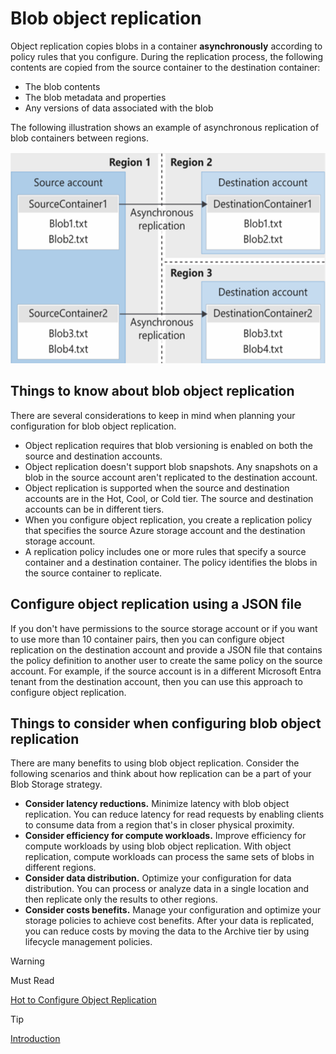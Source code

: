 # Blob object replication

Object replication copies blobs in a container **asynchronously** according to policy rules that you configure. During the replication process, the following contents are copied from the source container to the destination container:

- The blob contents
- The blob metadata and properties
- Any versions of data associated with the blob

The following illustration shows an example of asynchronous replication of blob containers between regions.

<img src="./img/blob_replic.png" width="540" height="338">

## Things to know about blob object replication

There are several considerations to keep in mind when planning your configuration for blob object replication.

- Object replication requires that blob versioning is enabled on both the source and destination accounts.
- Object replication doesn't support blob snapshots. Any snapshots on a blob in the source account aren't replicated to the destination account.
- Object replication is supported when the source and destination accounts are in the Hot, Cool, or Cold tier. The source and destination accounts can be in different tiers.
- When you configure object replication, you create a replication policy that specifies the source Azure storage account and the destination storage account.
- A replication policy includes one or more rules that specify a source container and a destination container. The policy identifies the blobs in the source container to replicate.

## Configure object replication using a JSON file

If you don't have permissions to the source storage account or if you want to use more than 10 container pairs, then you can configure object replication on the destination account and provide a JSON file that contains the policy definition to another user to create the same policy on the source account. For example, if the source account is in a different Microsoft Entra tenant from the destination account, then you can use this approach to configure object replication.

## Things to consider when configuring blob object replication

There are many benefits to using blob object replication. Consider the following scenarios and think about how replication can be a part of your Blob Storage strategy.

- **Consider latency reductions.** Minimize latency with blob object replication. You can reduce latency for read requests by enabling clients to consume data from a region that's in closer physical proximity.
- **Consider efficiency for compute workloads.** Improve efficiency for compute workloads by using blob object replication. With object replication, compute workloads can process the same sets of blobs in different regions.
- **Consider data distribution.** Optimize your configuration for data distribution. You can process or analyze data in a single location and then replicate only the results to other regions.
- **Consider costs benefits.** Manage your configuration and optimize your storage policies to achieve cost benefits. After your data is replicated, you can reduce costs by moving the data to the Archive tier by using lifecycle management policies.

>[!WARNING]
>Must Read
>
>[Hot to Configure Object Replication](https://learn.microsoft.com/en-us/azure/storage/blobs/object-replication-configure)
<!-- MD028/no-blanks-blockquote -->
>[!TIP]
>[Introduction](https://learn.microsoft.com/en-us/training/modules/configure-blob-storage/6-determine-blob-object-replication)
